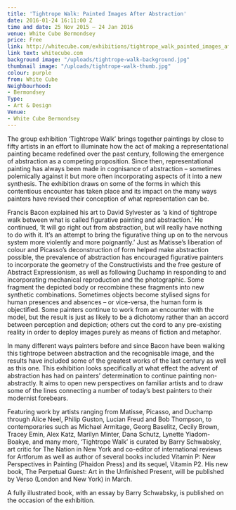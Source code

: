 ```yaml
---
title: 'Tightrope Walk: Painted Images After Abstraction'
date: 2016-01-24 16:11:00 Z
time and date: 25 Nov 2015 – 24 Jan 2016
venue: White Cube Bermondsey
price: Free
link: http://whitecube.com/exhibitions/tightrope_walk_painted_images_after_abstraction_bermondsey_2015/
link text: whitecube.com
background image: "/uploads/tightrope-walk-background.jpg"
thumbnail image: "/uploads/tightrope-walk-thumb.jpg"
colour: purple
from: White Cube
Neighbourhood:
- Bermondsey
Type:
- Art & Design
Venue:
- White Cube Bermondsey
---
```


The group exhibition ‘Tightrope Walk’ brings together paintings by close to fifty artists in an effort to illuminate how the act of making a representational painting became redefined over the past century, following the emergence of abstraction as a competing proposition. Since then, representational painting has always been made in cognisance of abstraction – sometimes polemically against it but more often incorporating aspects of it into a new synthesis. The exhibition draws on some of the forms in which this contentious encounter has taken place and its impact on the many ways painters have revised their conception of what representation can be.

Francis Bacon explained his art to David Sylvester as ‘a kind of tightrope walk between what is called figurative painting and abstraction.’ He continued, ‘It will go right out from abstraction, but will really have nothing to do with it. It’s an attempt to bring the figurative thing up on to the nervous system more violently and more poignantly.’ Just as Matisse’s liberation of colour and Picasso’s deconstruction of form helped make abstraction possible, the prevalence of abstraction has encouraged figurative painters to incorporate the geometry of the Constructivists and the free gesture of Abstract Expressionism, as well as following Duchamp in responding to and incorporating mechanical reproduction and the photographic. Some fragment the depicted body or recombine these fragments into new synthetic combinations. Sometimes objects become stylised signs for human presences and absences – or vice-versa, the human form is objectified. Some painters continue to work from an encounter with the model, but the result is just as likely to be a dichotomy rather than an accord between perception and depiction; others cut the cord to any pre-existing reality in order to deploy images purely as means of fiction and metaphor.

In many different ways painters before and since Bacon have been walking this tightrope between abstraction and the recognisable image, and the results have included some of the greatest works of the last century as well as this one. This exhibition looks specifically at what effect the advent of abstraction has had on painters’ determination to continue painting non-abstractly. It aims to open new perspectives on familiar artists and to draw some of the lines connecting a number of today’s best painters to their modernist forebears.

Featuring work by artists ranging from Matisse, Picasso, and Duchamp through Alice Neel, Philip Guston, Lucian Freud and Bob Thompson, to contemporaries such as Michael Armitage, Georg Baselitz, Cecily Brown, Tracey Emin, Alex Katz, Marilyn Minter, Dana Schutz, Lynette Yiadom-Boakye, and many more, ‘Tightrope Walk’ is curated by Barry Schwabsky, art critic for The Nation in New York and co-editor of international reviews for Artforum as well as author of several books included Vitamin P: New Perspectives in Painting (Phaidon Press) and its sequel, Vitamin P2. His new book, The Perpetual Guest: Art in the Unfinished Present, will be published by Verso (London and New York) in March.

A fully illustrated book, with an essay by Barry Schwabsky, is published on the occasion of the exhibition.

